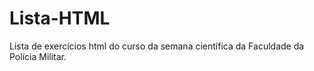 # Lista-HTML
Lista de exercícios html do curso da semana científica da Faculdade da Polícia Militar.
